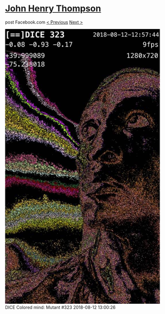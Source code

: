 # [John Henry Thompson](../README.md)
post Facebook.com
[< Previous](2018-08-12-2.md) [Next >](2018-08-10-1.md)

[![](../media/2018-08-12/Timeline-Photos-DICE-Colored-mind-Mutant-323.jpg)](../README.md)
DICE Colored mind: Mutant #323
2018-08-12 13:00:26